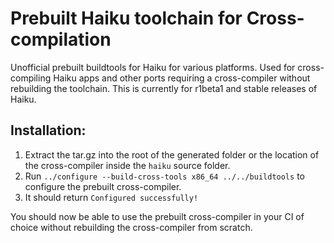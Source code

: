 # Prebuilt Haiku toolchain for Cross-compilation

Unofficial prebuilt buildtools for Haiku for various platforms. Used for cross-compiling Haiku apps and other ports requiring a cross-compiler without rebuilding the toolchain. This is currently for r1beta1 and stable releases of Haiku.

## Installation:
1. Extract the tar.gz into the root of the generated folder or the location of the cross-compiler inside the `haiku` source folder.
2. Run `../configure --build-cross-tools x86_64 ../../buildtools` to configure the prebuilt cross-compiler.
3. It should return `Configured successfully!`


You should now be able to use the prebuilt cross-compiler in your CI of choice without rebuilding the cross-compiler from scratch.

